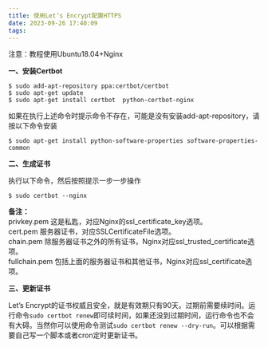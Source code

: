 ```yaml
---
title: 使用Let’s Encrypt配置HTTPS
date: 2023-09-26 17:40:09
tags:
---
```

注意：教程使用Ubuntu18.04+Nginx

**一、安装Certbot**

```
$ sudo add-apt-repository ppa:certbot/certbot
$ sudo apt-get update
$ sudo apt-get install certbot  python-certbot-nginx
```

如果在执行上述命令时提示命令不存在，可能是没有安装add-apt-repository，请按以下命令安装

```
$ sudo apt-get install python-software-properties software-properties-common 
```

**二、生成证书**

执行以下命令，然后按照提示一步一步操作

```
$ sudo certbot --nginx
```

**备注：**  
privkey.pem 这是私匙，对应Nginx的ssl\_certificate\_key选项。  
cert.pem 服务器证书，对应SSLCertificateFile选项。  
chain.pem 除服务器证书之外的所有证书，Nginx对应ssl\_trusted\_certificate选项。  
fullchain.pem 包括上面的服务器证书和其他证书，Nginx对应ssl\_certificate选项。

**三、更新证书**

Let’s Encrypt的证书权威且安全，就是有效期只有90天。过期前需要续时间。运行命令`sudo certbot renew`即可续时间，如果还没到过期时间，运行命令也不会有大碍。当然你可以使用命令测试`sudo certbot renew --dry-run`。可以根据需要自己写一个脚本或者cron定时更新证书。